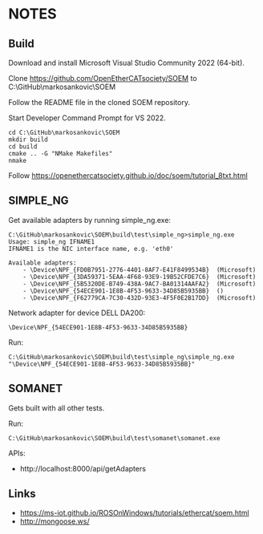 # NOTES

## Build

Download and install Microsoft Visual Studio Community 2022 (64-bit).

Clone https://github.com/OpenEtherCATsociety/SOEM to C:\GitHub\markosankovic\SOEM

Follow the README file in the cloned SOEM repository.

Start Developer Command Prompt for VS 2022.

```
cd C:\GitHub\markosankovic\SOEM
mkdir build
cd build
cmake .. -G "NMake Makefiles"
nmake
```

Follow https://openethercatsociety.github.io/doc/soem/tutorial_8txt.html

## SIMPLE_NG

Get available adapters by running simple_ng.exe:

```
C:\GitHub\markosankovic\SOEM\build\test\simple_ng>simple_ng.exe
Usage: simple_ng IFNAME1
IFNAME1 is the NIC interface name, e.g. 'eth0'

Available adapters:
    - \Device\NPF_{FD0B7951-2776-4401-8AF7-E41F8499534B}  (Microsoft)
    - \Device\NPF_{3DA59371-5EAA-4F68-93E9-19B52CFDE7C6}  (Microsoft)
    - \Device\NPF_{5B5320DE-B749-438A-9AC7-BA01314AAFA2}  (Microsoft)
    - \Device\NPF_{54ECE901-1E8B-4F53-9633-34D85B5935BB}  ()
    - \Device\NPF_{F62779CA-7C30-432D-93E3-4F5F0E2B17DD}  (Microsoft)
```

Network adapter for device DELL DA200:

    \Device\NPF_{54ECE901-1E8B-4F53-9633-34D85B5935BB}

Run:

    C:\GitHub\markosankovic\SOEM\build\test\simple_ng\simple_ng.exe "\Device\NPF_{54ECE901-1E8B-4F53-9633-34D85B5935BB}"

## SOMANET

Gets built with all other tests.

Run:

    C:\GitHub\markosankovic\SOEM\build\test\somanet\somanet.exe

APIs:

- http://localhost:8000/api/getAdapters

## Links

- https://ms-iot.github.io/ROSOnWindows/tutorials/ethercat/soem.html
- http://mongoose.ws/
